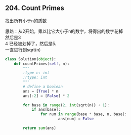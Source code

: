 ## 204. Count Primes

找出所有小于n的质数    

思路：从2开始，乘以比它大小于n的数字，将得出的数字花掉    
      然后是3    
      4 已经被划掉了，然后是5.    
      一直进行到sqrt(n)    
```Python
class Solution(object):
    def countPrimes(self, n):
        """
        :type n: int
        :rtype: int
        """
        # define a boolean
        ans = [True] * n
        ans[:2] = [False] * 2
        
        for base in range(2, int(sqrt(n)) + 1):
            if ans[base]:
                for num in range(base * base, n, base):
                        ans[num] = False
        
        return sum(ans)
```
